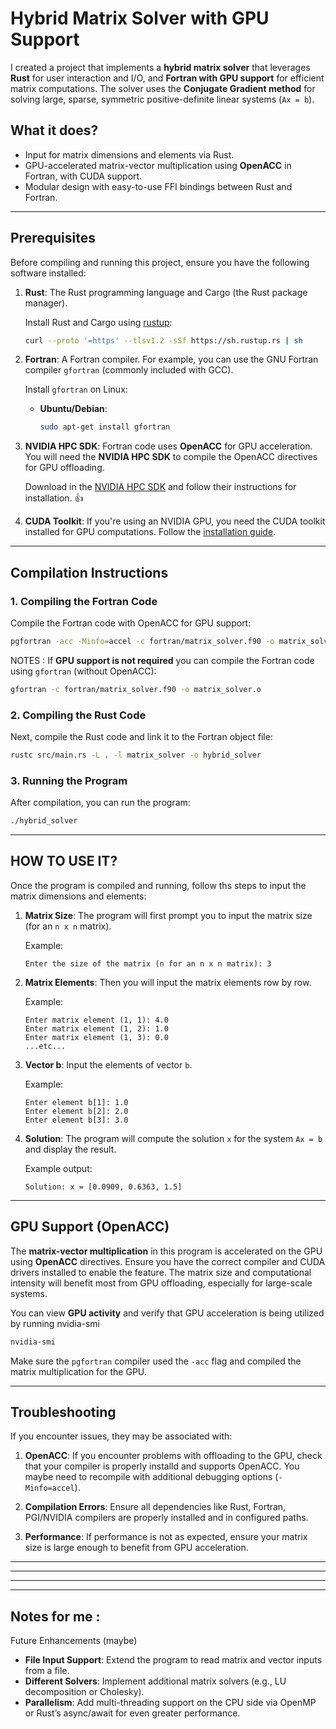 
# Hybrid Matrix Solver with GPU Support

I created a project that implements a **hybrid matrix solver** that leverages **Rust** for user interaction and I/O, and **Fortran with GPU support** for efficient matrix computations. The solver uses the **Conjugate Gradient method** for solving large, sparse, symmetric positive-definite linear systems (`Ax = b`).

## What it does?

- Input for matrix dimensions and elements via Rust.
- GPU-accelerated matrix-vector multiplication using **OpenACC** in Fortran, with CUDA support.
- Modular design with easy-to-use FFI bindings between Rust and Fortran.

---

## Prerequisites

Before compiling and running this project, ensure you have the following software installed:

1. **Rust**: The Rust programming language and Cargo (the Rust package manager).
   
   Install Rust and Cargo using [rustup](https://rustup.rs/):
   
   ```bash
   curl --proto '=https' --tlsv1.2 -sSf https://sh.rustup.rs | sh
   ```

2. **Fortran**: A Fortran compiler. For example, you can use the GNU Fortran compiler `gfortran` (commonly included with GCC).

   Install `gfortran` on Linux:

   - **Ubuntu/Debian**:
     ```bash
     sudo apt-get install gfortran
     ```

3. **NVIDIA HPC SDK**: Fortran code uses **OpenACC** for GPU acceleration. You will need the **NVIDIA HPC SDK** to compile the OpenACC directives for GPU offloading.

   Download in the [NVIDIA HPC SDK](https://developer.nvidia.com/hpc-sdk) and follow their instructions for installation. 👍


4. **CUDA Toolkit**: If you're using an NVIDIA GPU, you need the CUDA toolkit installed for GPU computations. Follow the [installation guide](https://developer.nvidia.com/cuda-downloads).

---

## Compilation Instructions

### 1. **Compiling the Fortran Code**

Compile the Fortran code with OpenACC for GPU support:

```bash
pgfortran -acc -Minfo=accel -c fortran/matrix_solver.f90 -o matrix_solver.o
```

NOTES : If **GPU support is not required** you can compile the Fortran code using `gfortran` (without OpenACC):

```bash
gfortran -c fortran/matrix_solver.f90 -o matrix_solver.o
```

### 2. **Compiling the Rust Code**

Next, compile the Rust code and link it to the Fortran object file:

```bash
rustc src/main.rs -L . -l matrix_solver -o hybrid_solver
```

### 3. **Running the Program**

After compilation, you can run the program:

```bash
./hybrid_solver
```

---

## HOW TO USE IT?

Once the program is compiled and running, follow ths steps to input the matrix dimensions and elements:

1. **Matrix Size**: The program will first prompt you to input the matrix size (for an `n x n` matrix).

   Example:
   ```
   Enter the size of the matrix (n for an n x n matrix): 3
   ```

2. **Matrix Elements**: Then you will input the matrix elements row by row.

   Example:
   ```
   Enter matrix element (1, 1): 4.0
   Enter matrix element (1, 2): 1.0
   Enter matrix element (1, 3): 0.0
   ...etc...
   ```

3. **Vector b**: Input the elements of vector `b`.

   Example:
   ```
   Enter element b[1]: 1.0
   Enter element b[2]: 2.0
   Enter element b[3]: 3.0
   ```

4. **Solution**: The program will compute the solution `x` for the system `Ax = b` and display the result.

   Example output:
   ```
   Solution: x = [0.0909, 0.6363, 1.5]
   ```

---

## GPU Support (OpenACC)

The **matrix-vector multiplication** in this program is accelerated on the GPU using **OpenACC** directives. Ensure you have the correct compiler and CUDA drivers installed to enable the feature. The matrix size and computational intensity will benefit most from GPU offloading, especially for large-scale systems.

You can view **GPU activity** and verify that GPU acceleration is being utilized by running nvidia-smi

```bash
nvidia-smi
```

Make sure the `pgfortran` compiler used the `-acc` flag and compiled the matrix multiplication for the GPU.

---

## Troubleshooting

If you encounter issues, they may be associated with:

1. **OpenACC**: If you encounter problems with offloading to the GPU, check that your compiler is properly installd and supports OpenACC. You maybe need to recompile with additional debugging options (`-Minfo=accel`).

2. **Compilation Errors**: Ensure all dependencies like Rust, Fortran, PGI/NVIDIA compilers are properly installed and in configured paths.

3. **Performance**: If performance is not as expected, ensure your matrix size is large enough to benefit from GPU acceleration.

---
---
---
---

## Notes for me :
Future Enhancements (maybe)

- **File Input Support**: Extend the program to read matrix and vector inputs from a file.
- **Different Solvers**: Implement additional matrix solvers (e.g., LU decomposition or Cholesky).
- **Parallelism**: Add multi-threading support on the CPU side via OpenMP or Rust’s async/await for even greater performance.
